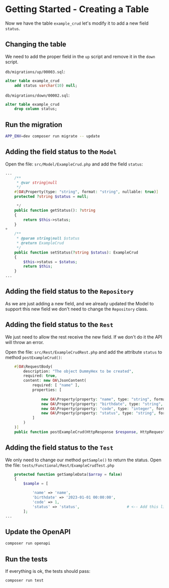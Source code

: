 # Getting Started - Creating a Table

Now we have the table `example_crud` let's modify it to add a new field `status`.

## Changing the table

We need to add the proper field in the `up` script and remove it in the `down` script.

`db/migrations/up/00003.sql`:

```sql
alter table example_crud
    add status varchar(10) null;
```

`db/migrations/down/00002.sql`:

```sql
alter table example_crud
    drop column status;
```

## Run the migration

```bash
APP_ENV=dev composer run migrate -- update
```


## Adding the field status to the `Model`

Open the file: `src/Model/ExampleCrud.php` and add the field `status`:

```php
...
    /**
     * @var string|null
     */
    #[OA\Property(type: "string", format: "string", nullable: true)]
    protected ?string $status = null;

     */
    public function getStatus(): ?string
    {
        return $this->status;
    }
+
    /**
     * @param string|null $status
     * @return ExampleCrud
     */
    public function setStatus(?string $status): ExampleCrud
    {
        $this->status = $status;
        return $this;
    }
...
```

## Adding the field status to the `Repository`

As we are just adding a new field, and we already updated the Model to support this new field 
we don't need to change the `Repository` class.

## Adding the field status to the `Rest`

We just need to  allow the rest receive the new field. If we don't do it the API will throw an error.

Open the file: `src/Rest/ExampleCrudRest.php` and add the attribute `status` to method `postExampleCrud()`:

```php
    #[OA\RequestBody(
        description: "The object DummyHex to be created",
        required: true,
        content: new OA\JsonContent(
            required: [ "name" ],
            properties: [
                
                new OA\Property(property: "name", type: "string", format: "string"),
                new OA\Property(property: "birthdate", type: "string", format: "date-time", nullable: true),
                new OA\Property(property: "code", type: "integer", format: "int32", nullable: true),
                new OA\Property(property: "status", type: "string", format: "string", nullable: true)    # <-- Add this line
            ]
        )
    )]
    public function postExampleCrud(HttpResponse $response, HttpRequest $request)
```

## Adding the field status to the `Test`

We only need to change our method `getSample()` to return the status.
Open the file: `tests/Functional/Rest/ExampleCrudTest.php`

```php
    protected function getSampleData($array = false)
    {
        $sample = [

            'name' => 'name',
            'birthdate' => '2023-01-01 00:00:00',
            'code' => 1,
            'status' => 'status',                     # <-- Add this line
        ];
...
```

## Update the OpenAPI

```bash
composer run openapi
```

## Run the tests

If everything is ok, the tests should pass:

```bash
composer run test
```

